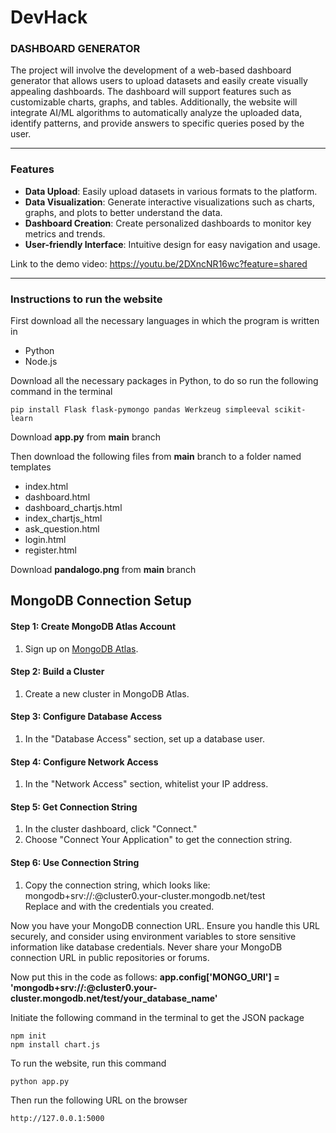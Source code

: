 # DevHack
### **DASHBOARD GENERATOR**  
The project will involve the development of a web-based dashboard generator that allows users to upload datasets and easily create visually appealing dashboards. The dashboard will support features such as customizable charts, graphs, and tables. Additionally, the website will integrate AI/ML algorithms to automatically analyze the uploaded data, identify patterns, and provide answers to specific queries posed by the user.
__________________________________________________________________________________________________________________________________________________________
### Features

- **Data Upload**: Easily upload datasets in various formats to the platform.
- **Data Visualization**: Generate interactive visualizations such as charts, graphs, and plots to better understand the data.
- **Dashboard Creation**: Create personalized dashboards to monitor key metrics and trends.
- **User-friendly Interface**: Intuitive design for easy navigation and usage.

Link to the demo video: https://youtu.be/2DXncNR16wc?feature=shared
________________________________________________________________________________________________________________________________________________________

### Instructions to run the website 

First download all the necessary languages in which the program is written in 

- Python
- Node.js

Download all the necessary packages in Python, to do so run the following command in the terminal
```
pip install Flask flask-pymongo pandas Werkzeug simpleeval scikit-learn
```
Download **app.py** from **main** branch 

Then download the following files from **main** branch to a folder named templates

- index.html
- dashboard.html
- dashboard_chartjs.html
- index_chartjs_html
- ask_question.html
- login.html
- register.html

Download **pandalogo.png** from **main** branch

## MongoDB Connection Setup

#### Step 1: Create MongoDB Atlas Account

1. Sign up on [MongoDB Atlas](https://www.mongodb.com/cloud/atlas).

#### Step 2: Build a Cluster

1. Create a new cluster in MongoDB Atlas.

#### Step 3: Configure Database Access

1. In the "Database Access" section, set up a database user.

#### Step 4: Configure Network Access

1. In the "Network Access" section, whitelist your IP address.

#### Step 5: Get Connection String

1. In the cluster dashboard, click "Connect."
2. Choose "Connect Your Application" to get the connection string.

#### Step 6: Use Connection String

1. Copy the connection string, which looks like: mongodb+srv://<username>:<password>@cluster0.your-cluster.mongodb.net/test  
Replace <username> and <password> with the credentials you created.

Now you have your MongoDB connection URL. Ensure you handle this URL securely, and consider using environment variables to store sensitive information like database credentials. Never share your MongoDB connection URL in public repositories or forums.

Now put this in the code as follows: **app.config['MONGO_URI'] = 'mongodb+srv://<username>:<password>@cluster0.your-cluster.mongodb.net/test/your_database_name'**
   
Initiate the following command in the terminal to get the JSON package
```
npm init
npm install chart.js
```
To run the website, run this command 
```
python app.py
```
Then run the following URL on the browser
```
http://127.0.0.1:5000
```

